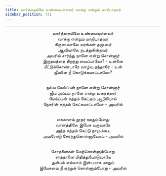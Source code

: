 ```yaml
---
title: வார்த்தையிலே உண்மையுள்ளவர் வாக்கு என்றும் மாறிடாதவர்
sidebar_position: 731
---
```


---
<center>
வார்த்தையிலே உண்மையுள்ளவர்<br/>
வாக்கு என்றும் மாறிடாதவர்<br/>
கிருபையாலே வரங்கள் தருபவர்<br/>
ஆவியாலே நடத்துகின்றவர்<br/>
அவரில் சார்ந்து நானே என்று சொன்னார்<br/>
இருதயத்தை திறந்து வைப்பாயோ? - உன்னை<br/>
மீட்டுக்கொண்டாரே வாழ்வு தந்தாரே - உன்<br/>
ஜீவனை நீ கொடுக்கமாட்டாயோ?<br/><br/>

நல்ல மேய்ப்பன் நானே என்று சொன்னார்<br/>
ஜீவ அப்பம் நானே என்று உரைத்தார்<br/>
மேய்ப்பன் சத்தம் கேட்கும் ஆடுபோல்<br/>
நேசரின் சத்தம் கேட்கமாட்டாயோ                - அவரில்<br/><br/>

எக்காளம் தூதர் ஊதும்போது<br/>
வானத்திலே இயேசு வருவாரே<br/>
அந்த சத்தம் கேட்டு நாமும்கூட<br/>
அவரோடு சேர்ந்துகொள்ளுவோம்                - அவரில்<br/><br/>

சோதனைகள் மேற்கொள்ளும்போது<br/>
சாத்தானை மிதித்துபோடுவாயே<br/>
துன்பம் எல்லாம் இன்பமாக மாறும்<br/>
இயேசுவை நீ ஏற்றுக் கொள்ளும்போது                - அவரில்
</center>
